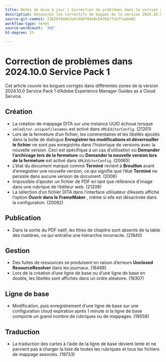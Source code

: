 ```yaml
---
title: Notes de mise à jour | Correction de problèmes dans la version 2024.10.0 Service Pack 1 d’Adobe Experience Manager Guides.
description: Découvrez les correctifs de bogues de la version 2024.10.0 Service Pack 1 d’Adobe Experience Manager Guides as a Cloud Service.
source-git-commit: 2362870e0e3e6c08df03e8c547bb77de7faa0a02
workflow-type: tm+mt
source-wordcount: '302'
ht-degree: 1%

---
```


# Correction de problèmes dans 2024.10.0 Service Pack 1

Cet article couvre les bogues corrigés dans différentes zones de la version 2024.10.0 Service Pack 1 d’Adobe Experience Manager Guides as a Cloud Service.

## Création

- La création de mappage DITA sur une instance UUID échoue lorsque `xmleditor.uniquefilenames` est activé dans `XMLEditorConfig`. (21201)
- Lors de la fermeture d’un fichier, les commentaires et les libellés ajoutés dans la boîte de dialogue **Enregistrer les modifications et déverrouiller le fichier** ne sont pas enregistrés dans l’historique de versions avec la nouvelle version. Ceci est spécifique à un cas d’utilisation où **Demander l’archivage lors de la fermeture** ou **Demander la nouvelle version lors de la fermeture** est activé dans `XMLEditorConfig`. (20065)
- L’état du document marqué comme **Terminé** revient à **Brouillon** avant d’enregistrer une nouvelle version, ce qui signifie que l’état **Terminé** ne persiste dans aucune version de document. (2006)
- Impossible d’ajouter un fichier de PDF en tant que référence d’image dans une rubrique de l’éditeur web. (21206)
- La sélection d’un fichier DITA dans l’interface utilisateur d’Assets affiche l’option **Ouvrir dans le FrameMaker** , même si elle est désactivée dans la configuration. (20082)

## Publication

- Dans la sortie du PDF natif, les titres de chapitre sont absents de la table des matières, ce qui entraîne une hiérarchie incorrecte. (21840)


## Gestion

- Des fuites de ressources se produisent en raison d’erreurs **Unclosed ResourceResolver** dans les journaux. (18488)
- Lors de la création d’une ligne de base ou d’une ligne de base en double, les libellés sont affichés dans un ordre aléatoire. (19307)


## Ligne de base

- Modification, puis enregistrement d’une ligne de base sur une configuration cloud expiration après 1 minute si la ligne de base comporte un grand nombre de rubriques ou de mappages. (19558)

## Traduction

- La traduction des cartes à l’aide de la ligne de base devient lente et ne parvient pas à charger la liste de toutes les rubriques et tous les fichiers de mappage associés. (19733)